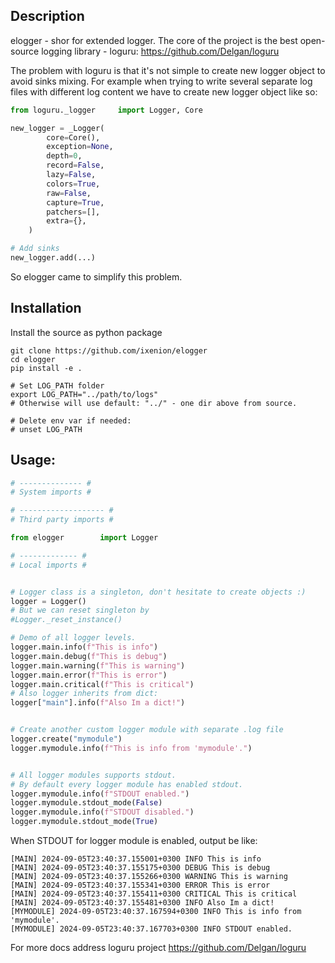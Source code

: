 ## Description
elogger - shor for extended logger. The core of the project is the best open-source logging library - loguru:
https://github.com/Delgan/loguru

The problem with loguru is that it's not simple to create new logger object to avoid sinks mixing.
For example when trying to write several separate log files with different log content we have to create new logger object like so:

```python
from loguru._logger     import Logger, Core

new_logger = _Logger(
        core=Core(),
        exception=None,
        depth=0,
        record=False,
        lazy=False,
        colors=True,
        raw=False,
        capture=True,
        patchers=[],
        extra={},
    )

# Add sinks
new_logger.add(...)
```

So elogger came to simplify this problem.


## Installation

Install the source as python package

```shell
git clone https://github.com/ixenion/elogger
cd elogger
pip install -e .

# Set LOG_PATH folder
export LOG_PATH="../path/to/logs"
# Otherwise will use default: "../" - one dir above from source.

# Delete env var if needed:
# unset LOG_PATH
```


## Usage:

```python
# -------------- #
# System imports #

# ------------------- #
# Third party imports #

from elogger        import Logger

# ------------- #
# Local imports #


# Logger class is a singleton, don't hesitate to create objects :)
logger = Logger()
# But we can reset singleton by
#Logger._reset_instance()

# Demo of all logger levels.
logger.main.info(f"This is info")
logger.main.debug(f"This is debug")
logger.main.warning(f"This is warning")
logger.main.error(f"This is error")
logger.main.critical(f"This is critical")
# Also logger inherits from dict:
logger["main"].info(f"Also Im a dict!")


# Create another custom logger module with separate .log file
logger.create("mymodule")
logger.mymodule.info(f"This is info from 'mymodule'.")


# All logger modules supports stdout.
# By default every logger module has enabled stdout.
logger.mymodule.info(f"STDOUT enabled.")
logger.mymodule.stdout_mode(False)
logger.mymodule.info(f"STDOUT disabled.")
logger.mymodule.stdout_mode(True)
```

When STDOUT for logger module is enabled, output be like:

```shell
[MAIN] 2024-09-05T23:40:37.155001+0300 INFO This is info
[MAIN] 2024-09-05T23:40:37.155175+0300 DEBUG This is debug
[MAIN] 2024-09-05T23:40:37.155266+0300 WARNING This is warning
[MAIN] 2024-09-05T23:40:37.155341+0300 ERROR This is error
[MAIN] 2024-09-05T23:40:37.155411+0300 CRITICAL This is critical
[MAIN] 2024-09-05T23:40:37.155481+0300 INFO Also Im a dict!
[MYMODULE] 2024-09-05T23:40:37.167594+0300 INFO This is info from 'mymodule'.
[MYMODULE] 2024-09-05T23:40:37.167703+0300 INFO STDOUT enabled.
```

For more docs address loguru project
https://github.com/Delgan/loguru
